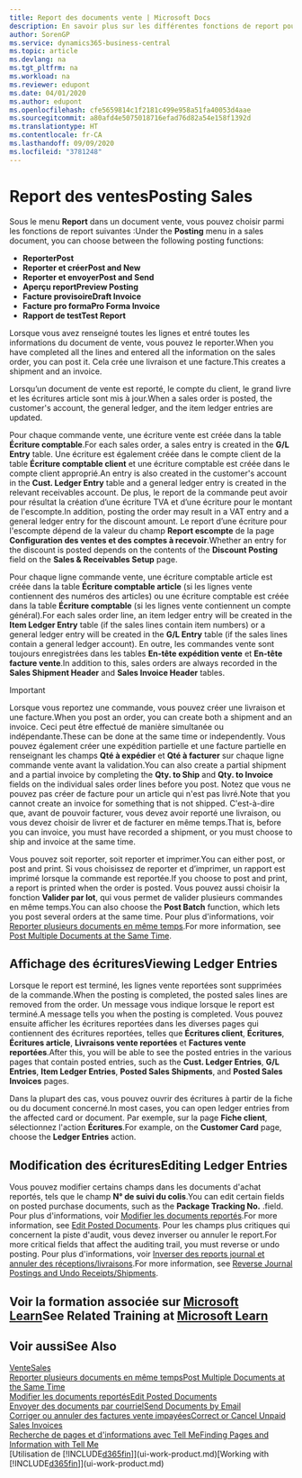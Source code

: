 ```yaml
---
title: Report des documents vente | Microsoft Docs
description: En savoir plus sur les différentes fonctions de report pour reporter des documents vente et la manière de mettre à jour les documents reportés.
author: SorenGP
ms.service: dynamics365-business-central
ms.topic: article
ms.devlang: na
ms.tgt_pltfrm: na
ms.workload: na
ms.reviewer: edupont
ms.date: 04/01/2020
ms.author: edupont
ms.openlocfilehash: cfe5659814c1f2181c499e958a51fa40053d4aae
ms.sourcegitcommit: a80afd4e5075018716efad76d82a54e158f1392d
ms.translationtype: HT
ms.contentlocale: fr-CA
ms.lasthandoff: 09/09/2020
ms.locfileid: "3781248"
---
```

# <a name="posting-sales"></a><span data-ttu-id="c30a5-103">Report des ventes</span><span class="sxs-lookup"><span data-stu-id="c30a5-103">Posting Sales</span></span>
<span data-ttu-id="c30a5-104">Sous le menu **Report** dans un document vente, vous pouvez choisir parmi les fonctions de report suivantes :</span><span class="sxs-lookup"><span data-stu-id="c30a5-104">Under the **Posting** menu in a sales document, you can choose between the following posting functions:</span></span>

* <span data-ttu-id="c30a5-105">**Reporter**</span><span class="sxs-lookup"><span data-stu-id="c30a5-105">**Post**</span></span>
* <span data-ttu-id="c30a5-106">**Reporter et créer**</span><span class="sxs-lookup"><span data-stu-id="c30a5-106">**Post and New**</span></span>
* <span data-ttu-id="c30a5-107">**Reporter et envoyer**</span><span class="sxs-lookup"><span data-stu-id="c30a5-107">**Post and Send**</span></span>
* <span data-ttu-id="c30a5-108">**Aperçu report**</span><span class="sxs-lookup"><span data-stu-id="c30a5-108">**Preview Posting**</span></span>
* <span data-ttu-id="c30a5-109">**Facture provisoire**</span><span class="sxs-lookup"><span data-stu-id="c30a5-109">**Draft Invoice**</span></span>
* <span data-ttu-id="c30a5-110">**Facture pro forma**</span><span class="sxs-lookup"><span data-stu-id="c30a5-110">**Pro Forma Invoice**</span></span>
* <span data-ttu-id="c30a5-111">**Rapport de test**</span><span class="sxs-lookup"><span data-stu-id="c30a5-111">**Test Report**</span></span>

<span data-ttu-id="c30a5-112">Lorsque vous avez renseigné toutes les lignes et entré toutes les informations du document de vente, vous pouvez le reporter.</span><span class="sxs-lookup"><span data-stu-id="c30a5-112">When you have completed all the lines and entered all the information on the sales order, you can post it.</span></span> <span data-ttu-id="c30a5-113">Cela crée une livraison et une facture.</span><span class="sxs-lookup"><span data-stu-id="c30a5-113">This creates a shipment and an invoice.</span></span>

<span data-ttu-id="c30a5-114">Lorsqu’un document de vente est reporté, le compte du client, le grand livre et les écritures article sont mis à jour.</span><span class="sxs-lookup"><span data-stu-id="c30a5-114">When a sales order is posted, the customer's account, the general ledger, and the item ledger entries are updated.</span></span>

<span data-ttu-id="c30a5-115">Pour chaque commande vente, une écriture vente est créée dans la table **Écriture comptable**.</span><span class="sxs-lookup"><span data-stu-id="c30a5-115">For each sales order, a sales entry is created in the **G/L Entry** table.</span></span> <span data-ttu-id="c30a5-116">Une écriture est également créée dans le compte client de la table **Écriture comptable client** et une écriture comptable est créée dans le compte client approprié.</span><span class="sxs-lookup"><span data-stu-id="c30a5-116">An entry is also created in the customer's account in the **Cust. Ledger Entry** table and a general ledger entry is created in the relevant receivables account.</span></span> <span data-ttu-id="c30a5-117">De plus, le report de la commande peut avoir pour résultat la création d’une écriture TVA et d’une écriture pour le montant de l'escompte.</span><span class="sxs-lookup"><span data-stu-id="c30a5-117">In addition, posting the order may result in a VAT entry and a general ledger entry for the discount amount.</span></span> <span data-ttu-id="c30a5-118">Le report d’une écriture pour l'escompte dépend de la valeur du champ **Report escompte** de la page **Configuration des ventes et des comptes à recevoir**.</span><span class="sxs-lookup"><span data-stu-id="c30a5-118">Whether an entry for the discount is posted depends on the contents of the **Discount Posting** field on the **Sales & Receivables Setup** page.</span></span>

<span data-ttu-id="c30a5-119">Pour chaque ligne commande vente, une écriture comptable article est créée dans la table **Écriture comptable article** (si les lignes vente contiennent des numéros des articles) ou une écriture comptable est créée dans la table **Écriture comptable** (si les lignes vente contiennent un compte général).</span><span class="sxs-lookup"><span data-stu-id="c30a5-119">For each sales order line, an item ledger entry will be created in the **Item Ledger Entry** table (if the sales lines contain item numbers) or a general ledger entry will be created in the **G/L Entry** table (if the sales lines contain a general ledger account).</span></span> <span data-ttu-id="c30a5-120">En outre, les commandes vente sont toujours enregistrées dans les tables **En-tête expédition vente** et **En-tête facture vente**.</span><span class="sxs-lookup"><span data-stu-id="c30a5-120">In addition to this, sales orders are always recorded in the **Sales Shipment Header** and **Sales Invoice Header** tables.</span></span>

> [!IMPORTANT]  
>   <span data-ttu-id="c30a5-121">Lorsque vous reportez une commande, vous pouvez créer une livraison et une facture.</span><span class="sxs-lookup"><span data-stu-id="c30a5-121">When you post an order, you can create both a shipment and an invoice.</span></span> <span data-ttu-id="c30a5-122">Ceci peut être effectué de manière simultanée ou indépendante.</span><span class="sxs-lookup"><span data-stu-id="c30a5-122">These can be done at the same time or independently.</span></span> <span data-ttu-id="c30a5-123">Vous pouvez également créer une expédition partielle et une facture partielle en renseignant les champs **Qté à expédier** et **Qté à facturer** sur chaque ligne commande vente avant la validation.</span><span class="sxs-lookup"><span data-stu-id="c30a5-123">You can also create a partial shipment and a partial invoice by completing the **Qty. to Ship** and **Qty. to Invoice** fields on the individual sales order lines before you post.</span></span> <span data-ttu-id="c30a5-124">Notez que vous ne pouvez pas créer de facture pour un article qui n'est pas livré.</span><span class="sxs-lookup"><span data-stu-id="c30a5-124">Note that you cannot create an invoice for something that is not shipped.</span></span> <span data-ttu-id="c30a5-125">C'est-à-dire que, avant de pouvoir facturer, vous devez avoir reporté une livraison, ou vous devez choisir de livrer et de facturer en même temps.</span><span class="sxs-lookup"><span data-stu-id="c30a5-125">That is, before you can invoice, you must have recorded a shipment, or you must choose to ship and invoice at the same time.</span></span>

<span data-ttu-id="c30a5-126">Vous pouvez soit reporter, soit reporter et imprimer.</span><span class="sxs-lookup"><span data-stu-id="c30a5-126">You can either post, or post and print.</span></span> <span data-ttu-id="c30a5-127">Si vous choisissez de reporter et d’imprimer, un rapport est imprimé lorsque la commande est reportée.</span><span class="sxs-lookup"><span data-stu-id="c30a5-127">If you choose to post and print, a report is printed when the order is posted.</span></span> <span data-ttu-id="c30a5-128">Vous pouvez aussi choisir la fonction **Valider par lot**, qui vous permet de valider plusieurs commandes en même temps.</span><span class="sxs-lookup"><span data-stu-id="c30a5-128">You can also choose the **Post Batch** function, which lets you post several orders at the same time.</span></span> <span data-ttu-id="c30a5-129">Pour plus d'informations, voir [Reporter plusieurs documents en même temps](ui-batch-posting.md).</span><span class="sxs-lookup"><span data-stu-id="c30a5-129">For more information, see [Post Multiple Documents at the Same Time](ui-batch-posting.md).</span></span>

## <a name="viewing-ledger-entries"></a><span data-ttu-id="c30a5-130">Affichage des écritures</span><span class="sxs-lookup"><span data-stu-id="c30a5-130">Viewing Ledger Entries</span></span>
<span data-ttu-id="c30a5-131">Lorsque le report est terminé, les lignes vente reportées sont supprimées de la commande.</span><span class="sxs-lookup"><span data-stu-id="c30a5-131">When the posting is completed, the posted sales lines are removed from the order.</span></span> <span data-ttu-id="c30a5-132">Un message vous indique lorsque le report est terminé.</span><span class="sxs-lookup"><span data-stu-id="c30a5-132">A message tells you when the posting is completed.</span></span> <span data-ttu-id="c30a5-133">Vous pouvez ensuite afficher les écritures reportées dans les diverses pages qui contiennent des écritures reportées, telles que **Écritures client**, **Écritures**, **Écritures article**, **Livraisons vente reportées** et **Factures vente reportées**.</span><span class="sxs-lookup"><span data-stu-id="c30a5-133">After this, you will be able to see the posted entries in the various pages that contain posted entries, such as the **Cust. Ledger Entries**, **G/L Entries**, **Item Ledger Entries**, **Posted Sales Shipments**, and **Posted Sales Invoices** pages.</span></span>  

<span data-ttu-id="c30a5-134">Dans la plupart des cas, vous pouvez ouvrir des écritures à partir de la fiche ou du document concerné.</span><span class="sxs-lookup"><span data-stu-id="c30a5-134">In most cases, you can open ledger entries from the affected card or document.</span></span> <span data-ttu-id="c30a5-135">Par exemple, sur la page **Fiche client**, sélectionnez l'action **Écritures**.</span><span class="sxs-lookup"><span data-stu-id="c30a5-135">For example, on the **Customer Card** page, choose the **Ledger Entries** action.</span></span>

## <a name="editing-ledger-entries"></a><span data-ttu-id="c30a5-136">Modification des écritures</span><span class="sxs-lookup"><span data-stu-id="c30a5-136">Editing Ledger Entries</span></span>
<span data-ttu-id="c30a5-137">Vous pouvez modifier certains champs dans les documents d'achat reportés, tels que le champ **N° de suivi du colis**.</span><span class="sxs-lookup"><span data-stu-id="c30a5-137">You can edit certain fields on posted purchase documents, such as the **Package Tracking No.**</span></span> <span data-ttu-id="c30a5-138">.</span><span class="sxs-lookup"><span data-stu-id="c30a5-138">field.</span></span> <span data-ttu-id="c30a5-139">Pour plus d'informations, voir [Modifier les documents reportés](across-edit-posted-document.md).</span><span class="sxs-lookup"><span data-stu-id="c30a5-139">For more information, see [Edit Posted Documents](across-edit-posted-document.md).</span></span> <span data-ttu-id="c30a5-140">Pour les champs plus critiques qui concernent la piste d'audit, vous devez inverser ou annuler le report.</span><span class="sxs-lookup"><span data-stu-id="c30a5-140">For more critical fields that affect the auditing trail, you must reverse or undo posting.</span></span> <span data-ttu-id="c30a5-141">Pour plus d'informations, voir [Inverser des reports journal et annuler des réceptions/livraisons](finance-how-reverse-journal-posting.md).</span><span class="sxs-lookup"><span data-stu-id="c30a5-141">For more information, see [Reverse Journal Postings and Undo Receipts/Shipments](finance-how-reverse-journal-posting.md).</span></span>

## <a name="see-related-training-at-microsoft-learn"></a><span data-ttu-id="c30a5-142">Voir la formation associée sur [Microsoft Learn](/learn/modules/ship-invoice-items-dynamics-365-business-central/index)</span><span class="sxs-lookup"><span data-stu-id="c30a5-142">See Related Training at [Microsoft Learn](/learn/modules/ship-invoice-items-dynamics-365-business-central/index)</span></span>

## <a name="see-also"></a><span data-ttu-id="c30a5-143">Voir aussi</span><span class="sxs-lookup"><span data-stu-id="c30a5-143">See Also</span></span>
[<span data-ttu-id="c30a5-144">Vente</span><span class="sxs-lookup"><span data-stu-id="c30a5-144">Sales</span></span>](sales-manage-sales.md)  
[<span data-ttu-id="c30a5-145">Reporter plusieurs documents en même temps</span><span class="sxs-lookup"><span data-stu-id="c30a5-145">Post Multiple Documents at the Same Time</span></span>](ui-batch-posting.md)  
[<span data-ttu-id="c30a5-146">Modifier les documents reportés</span><span class="sxs-lookup"><span data-stu-id="c30a5-146">Edit Posted Documents</span></span>](across-edit-posted-document.md)  
[<span data-ttu-id="c30a5-147">Envoyer des documents par courriel</span><span class="sxs-lookup"><span data-stu-id="c30a5-147">Send Documents by Email</span></span>](ui-how-send-documents-email.md)  
[<span data-ttu-id="c30a5-148">Corriger ou annuler des factures vente impayées</span><span class="sxs-lookup"><span data-stu-id="c30a5-148">Correct or Cancel Unpaid Sales Invoices</span></span>](sales-how-correct-cancel-sales-invoice.md)  
[<span data-ttu-id="c30a5-149">Recherche de pages et d'informations avec Tell Me</span><span class="sxs-lookup"><span data-stu-id="c30a5-149">Finding Pages and Information with Tell Me</span></span>](ui-search.md)  
<span data-ttu-id="c30a5-150">[Utilisation de [!INCLUDE[d365fin](includes/d365fin_md.md)]](ui-work-product.md)</span><span class="sxs-lookup"><span data-stu-id="c30a5-150">[Working with [!INCLUDE[d365fin](includes/d365fin_md.md)]](ui-work-product.md)</span></span>
